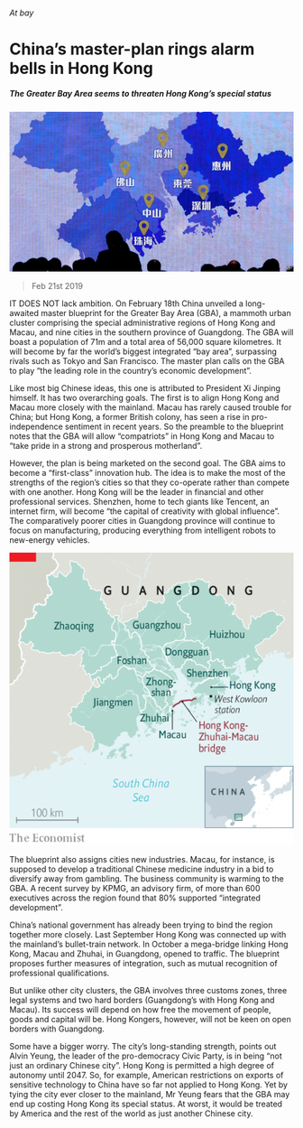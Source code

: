 ###### At bay

# China’s master-plan rings alarm bells in Hong Kong 

##### The Greater Bay Area seems to threaten Hong Kong’s special status 

![image](images/20190223_cnp501.jpg) 

> Feb 21st 2019 

IT DOES NOT lack ambition. On February 18th China unveiled a long-awaited master blueprint for the Greater Bay Area (GBA), a mammoth urban cluster comprising the special administrative regions of Hong Kong and Macau, and nine cities in the southern province of Guangdong. The GBA will boast a population of 71m and a total area of 56,000 square kilometres. It will become by far the world’s biggest integrated “bay area”, surpassing rivals such as Tokyo and San Francisco. The master plan calls on the GBA to play “the leading role in the country’s economic development”. 

Like most big Chinese ideas, this one is attributed to President Xi Jinping himself. It has two overarching goals. The first is to align Hong Kong and Macau more closely with the mainland. Macau has rarely caused trouble for China; but Hong Kong, a former British colony, has seen a rise in pro-independence sentiment in recent years. So the preamble to the blueprint notes that the GBA will allow “compatriots” in Hong Kong and Macau to “take pride in a strong and prosperous motherland”. 

However, the plan is being marketed on the second goal. The GBA aims to become a “first-class” innovation hub. The idea is to make the most of the strengths of the region’s cities so that they co-operate rather than compete with one another. Hong Kong will be the leader in financial and other professional services. Shenzhen, home to tech giants like Tencent, an internet firm, will become “the capital of creativity with global influence”. The comparatively poorer cities in Guangdong province will continue to focus on manufacturing, producing everything from intelligent robots to new-energy vehicles. 

![image](images/20190223_CNM958.png) 

The blueprint also assigns cities new industries. Macau, for instance, is supposed to develop a traditional Chinese medicine industry in a bid to diversify away from gambling. The business community is warming to the GBA. A recent survey by KPMG, an advisory firm, of more than 600 executives across the region found that 80% supported “integrated development”. 

China’s national government has already been trying to bind the region together more closely. Last September Hong Kong was connected up with the mainland’s bullet-train network. In October a mega-bridge linking Hong Kong, Macau and Zhuhai, in Guangdong, opened to traffic. The blueprint proposes further measures of integration, such as mutual recognition of professional qualifications. 

But unlike other city clusters, the GBA involves three customs zones, three legal systems and two hard borders (Guangdong’s with Hong Kong and Macau). Its success will depend on how free the movement of people, goods and capital will be. Hong Kongers, however, will not be keen on open borders with Guangdong. 

Some have a bigger worry. The city’s long-standing strength, points out Alvin Yeung, the leader of the pro-democracy Civic Party, is in being “not just an ordinary Chinese city”. Hong Kong is permitted a high degree of autonomy until 2047. So, for example, American restrictions on exports of sensitive technology to China have so far not applied to Hong Kong. Yet by tying the city ever closer to the mainland, Mr Yeung fears that the GBA may end up costing Hong Kong its special status. At worst, it would be treated by America and the rest of the world as just another Chinese city. 

